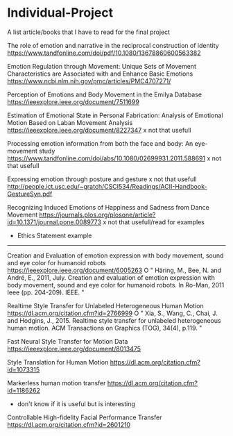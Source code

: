 # Individual-Project
A list article/books that I have to read for the final project

The role of emotion and narrative in the reciprocal construction of identity
https://www.tandfonline.com/doi/pdf/10.1080/13678860600563382

Emotion Regulation through Movement: Unique Sets of Movement Characteristics are Associated with and Enhance Basic Emotions
https://www.ncbi.nlm.nih.gov/pmc/articles/PMC4707271/

Perception of Emotions and Body Movement in the Emilya Database
https://ieeexplore.ieee.org/document/7511699

Estimation of Emotional State in Personal Fabrication: Analysis of Emotional Motion Based on Laban Movement Analysis
https://ieeexplore.ieee.org/document/8227347  x not that usefull

Processing emotion information from both the face and body: An eye-movement study
https://www.tandfonline.com/doi/abs/10.1080/02699931.2011.588691     x not that usefull

Expressing emotion through posture and gesture          x not that usefull
http://people.ict.usc.edu/~gratch/CSCI534/Readings/ACII-Handbook-GestureSyn.pdf

Recognizing Induced Emotions of Happiness and Sadness from Dance Movement
https://journals.plos.org/plosone/article?id=10.1371/journal.pone.0089773    x not that usefull/read for examples
- Ethics Statement example
--------------------------------------------------------------------------------------------------------------------
Creation and Evaluation of emotion expression with body movement, sound and eye color for humanoid robots
https://ieeexplore.ieee.org/document/6005263  O
"
Häring, M., Bee, N. and André, E., 2011, July. 
Creation and evaluation of emotion expression with body movement, sound and eye color for humanoid robots. 
In Ro-Man, 2011 Ieee (pp. 204-209). IEEE.
"

Realtime Style Transfer for Unlabeled Heterogeneous Human Motion
https://dl.acm.org/citation.cfm?id=2766999   O
"
Xia, S., Wang, C., Chai, J. and Hodgins, J., 2015. 
Realtime style transfer for unlabeled heterogeneous human motion. 
ACM Transactions on Graphics (TOG), 34(4), p.119.
"

Fast Neural Style Transfer for Motion Data
https://ieeexplore.ieee.org/document/8013475

Style Translation for Human Motion
https://dl.acm.org/citation.cfm?id=1073315

Markerless human motion transfer
https://dl.acm.org/citation.cfm?id=1186262   
- don't know if it is useful but is interesting

Controllable High-fidelity Facial Performance Transfer
https://dl.acm.org/citation.cfm?id=2601210
